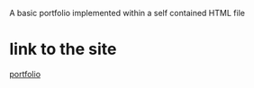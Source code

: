 A basic portfolio implemented within a self contained HTML file
# link to the site
[portfolio](https://2mayank.github.io/)
